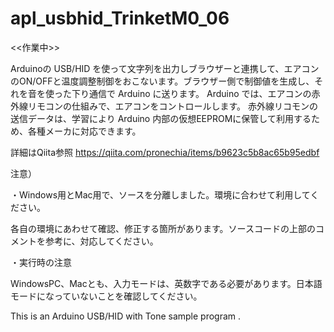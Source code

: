 # apl_usbhid_TrinketM0_06

<<作業中>>

Arduinoの USB/HID を使って文字列を出力しブラウザーと連携して、エアコンのON/OFFと温度調整制御をおこないます。ブラウザー側で制御値を生成し、それを音を使った下り通信で Arduino に送ります。 Arduino では、エアコンの赤外線リモコンの仕組みで、エアコンをコントロールします。 赤外線リコモンの送信データは、学習により Arduino 内部の仮想EEPROMに保管して利用するため、各種メーカに対応できます。

詳細はQiita参照 https://qiita.com/pronechia/items/b9623c5b8ac65b95edbf

注意）

・Windows用とMac用で、ソースを分離しました。環境に合わせて利用してください。

各自の環境にあわせて確認、修正する箇所があります。ソースコードの上部のコメントを参考に、対応してください。

・実行時の注意

WindowsPC、Macとも、入力モードは、英数字である必要があります。日本語モードになっていないことを確認してください。

This is an Arduino USB/HID with Tone sample program .
